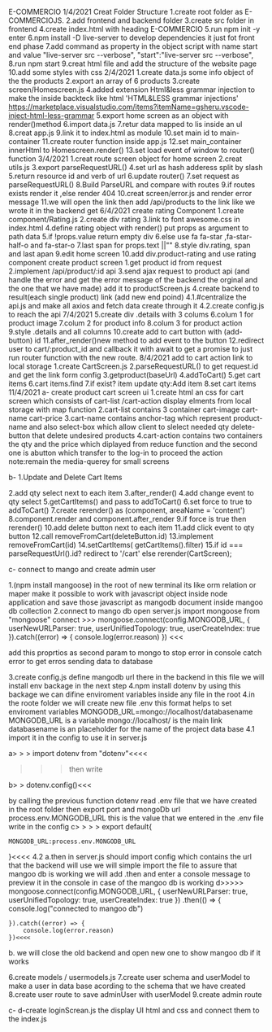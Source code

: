 E-COMMERCIO
1/4/2021
Creat Folder Structure
1.create root folder as E-COMMERCIOJS.
2.add frontend and backend folder
3.create src folder in frontend
4.create index.html with heading E-COMMERCIO
5.run npm init -y enter
6.npm install -D live-server to develop dependencies it just fot front end phase
7.add command as property in the object script
with name start and value "live-server src --verbose",
"start":"live-server src --verbose",
8.run npm start
9.creat html file and add the structure of the website page
10.add some styles with css
2/4/2021
1.create data.js some info object of the the products
2.export an array of 6 products
3.create screen/Homescreen.js
4.added extension Html&less grammar injection to make the inside backteck like html 'HTML&LESS grammar injections'
https://marketplace.visualstudio.com/items?itemName=gsheru.vscode-inject-html-less-grammar
5.export home screen as an object with render()method
6.import data.js
7.retur data mapped to lis inside an ul
8.creat app.js
9.link it to index.html as module
10.set main id to main-container
11.create router function inside app.js
12.set main_container innerHtml to Homescreen.render()
13.set load event of window to router() function
3/4/2021
1.creat route screen object for home screen
2.creat utils.js
3.export parseRequestURL()
4.set url as hash adderess split by slash
5.return resource id and verb of url
6.update router()
7.set request as parseRequestURL()
8.Build ParseURL and compare with routes
9.if routes exists render it ,else render 404
10.creat screen/error.js and render error message
11.we will open the link then add /api/products to the link like we wrote it in the backend get
6/4/2021
create rating Component
1.create component/Rating.js
2.create div rating
3.link to font awesome.css in index.html
4.define rating object with render()
put props as argument to path data
5.if !props.value return empty div
6.else use fa fa-star ,fa-star-half-o and fa-star-o
7.last span for props.text ||""
8.style div.rating, span and last apan
9.edit home screen
10.add div.product-rating and use rating component
create product screen
1.get product id from request
2.implement /api/product/:id api
3.send ajax request to product api (and handle the error and get the error message of the backend the orginal and the one that we have made) add it to productScreen.js
4.create backend to result(each single product) link (add new end poind)
4.1.#centralize the api.js and make all axios and fetch data create through it
4.2.create config.js to reach the api
7/4/2021
5.create div .details with 3 colums
6.colum 1 for product image
7.colum 2 for product info
8.colum 3 for product action
9.style .details and all columns
10.create add to cart button with (add-button) id
11.after_render()new method to add event to the button
12.redirect user to cart/:product_id and callback it with await to get a promise to just run router function with the new route.
8/4/2021
add to cart action link to local storage
1.create CartScreen.js
2.parseRequestURL() to get request.id and get the link form config
3.getproduct(baseUrl)
4.addToCart()
5.get cart items
6.cart items.find
7.if exist? item update qty:Add item
8.set cart items
11/4/2021
a-
create product cart screen ui
1.create html an css for cart screen
which consists of cart-list /cart-action
display elments from local storage with map function
2.cart-list contains 3 container cart-image cart-name cart-price
3.cart-name contains anchor-tag which represent product-name
and also select-box which allow client to slelect needed qty
delete-button that delete undesired products
4.cart-action contains two containers
the qty and the price which diplayed from reduce function
and the second one is abutton which transfer to the log-in to proceed the action
note:remain the media-querey for small screens

b-
1.Update and Delete Cart Items

2.add qty select next to each item
3.after_render()
4.add change event to qty select
5.getCartItems() and pass to addToCart()
6.set force to true to addToCart()
7.create rerender() as (component, areaName = 'content')
8.component.render and component.after_render
9.if force is true then rerender()
10.add delete button next to each item
11.add click event to qty button
12.call removeFromCart(deleteButton.id)
13.implement removeFromCart(id)
14.setCartItems( getCartItems().filter)
15.if id === parseRequestUrl().id? redirect to '/cart'
else rerender(CartScreen);

c-
connect to mango and create admin user

1.(npm install mangoose) in the root of new terminal
its like orm relation or maper make it possible to work with javascript object inside node application and save those javascript as mangodb document inside mangoo db collection
2.connect to mango db
open server.js
import mongoose from "mongoose"
connect >>>
mongoose.connect(config.MONGODB_URL, {
userNewURLParser: true,
userUnifiedTopology: true,
userCreateIndex: true
}).catch((error) => {
console.log(error.reason)
})
<<<

add this proprtios as second param to mongo to stop error in console
catch error to get erros sending data to database

3.create config.js
define mangodb url there
in the backend
in this file we will install env backage
in the next step
4.npm install dotenv
by using this backage we can difine enviroment variables inside any file in the root
4.in the roote folder we will create new file .env
this format helps to set enviroment variables
MONGODB_URL=mongo://localhost/databasename
MONGODB_URL is a variable
mongo://localhost/ is the main link
databasename is an placeholder for the name of the project data base
4.1 import it in the config to use it in server.js

a> > > import dotenv from "dotenv"<<<<

> > > then write

b> > dotenv.config()<<<

by calling the previous function dotenv read .env file that we have created in the root folder
then export port and mongoDb url
process.env.MONGODB_URL this is the value that we entered in the .env file
write in the config
c> > > > export default{

    MONGODB_URL:process.env.MONGODB_URL

}<<<<
4.2
a.then in server.js should import config which contains the url that the backend will use we will simple import the file
to assure that mangoo db is working we will add .then and enter a console message
to preview it in the console in case of the mangoo db is working
d>>>>> mongoose.connect(config.MONGODB_URL, {
userNewURLParser: true,
userUnifiedTopology: true,
userCreateIndex: true
})
.then(() => {
console.log("connected to mangoo db")

    }).catch((error) => {
        console.log(error.reason)
    })<<<<

b. we will close the old backend and open new one to show mangoo db if it works

6.create models / usermodels.js
7.create user schema and userModel to make a user in data base acording to the schema that we have created
8.create user route to save adminUser with userModel
9.create admin route

c-
d-create loginScrean.js the display UI html and css and connect them to the index.js
